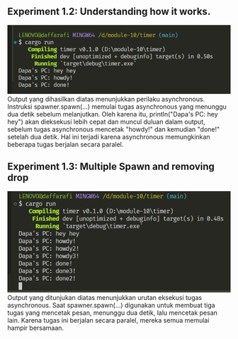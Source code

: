 ## Experiment 1.2: Understanding how it works.
![Asynchronous function](img/asynchronous-function.png)
Output yang dihasilkan diatas menunjukkan perilaku asynchronous. Instruksi spawner.spawn(...) memulai tugas asynchronous yang menunggu dua detik sebelum melanjutkan. Oleh karena itu, println("Dapa's PC: hey hey") akan dieksekusi lebih cepat dan muncul duluan dalam output, sebelum tugas asynchronous mencetak "howdy!" dan kemudian "done!" setelah dua detik. Hal ini terjadi karena asynchronous memungkinkan beberapa tugas berjalan secara paralel.

## Experiment 1.3: Multiple Spawn and removing drop
![Multiple Spawn](img/multiple-spawn.png)
Output yang ditunjukan diatas menunjukkan urutan eksekusi tugas asynchronous. Saat spawner.spawn(...) digunakan untuk membuat tiga tugas yang mencetak pesan, menunggu dua detik, lalu mencetak pesan lain. Karena tugas ini berjalan secara paralel, mereka semua memulai hampir bersamaan.
